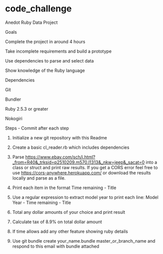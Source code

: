 # code_challenge


Anedot Ruby Data Project

Goals

Complete the project in around 4 hours

Take incomplete requirements and build a prototype

Use dependencies to parse and select data

Show knowledge of the Ruby language

Dependencies

Git

Bundler

Ruby 2.5.3 or greater

Nokogiri

Steps - Commit after each step

1. Initialize a new git repository with this Readme

2. Create a basic cl_reader.rb which includes dependencies

3. Parse https://www.ebay.com/sch/i.html?_from=R40&_trksid=p2510209.m570.l1313&_nkw=jeep&_sacat=0 into a class or struct and print raw results. If you get a CORS error feel free to use https://cors-anywhere.herokuapp.com/ or download the results locally and parse as a file.

4. Print each item in the format Time remaining - Title

5. Use a regular expression to extract model year to print each line: Model Year - Time remaining - Title

6. Total any dollar amounts of your choice and print result

7. Calculate tax of 8.9% on total dollar amount

8. If time allows add any other feature showing ruby details

9. Use git bundle create your_name.bundle master_or_branch_name and respond to this email with bundle attached

